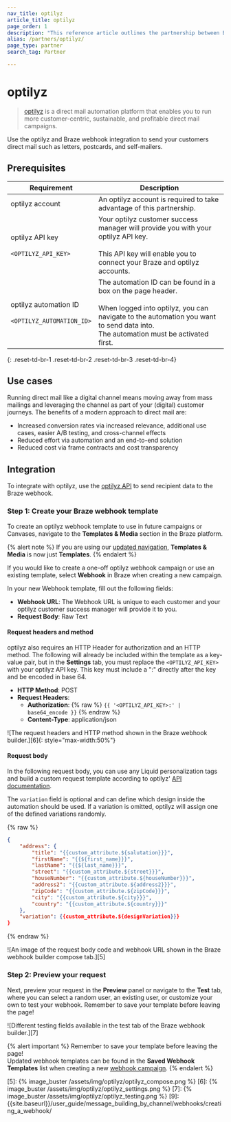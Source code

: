 ```yaml
---
nav_title: optilyz
article_title: optilyz
page_order: 1
description: "This reference article outlines the partnership between Braze and optilyz, which enables you to run more customer-centric, sustainable, and profitable direct mail campaigns."
alias: /partners/optilyz/
page_type: partner
search_tag: Partner

---
```


# optilyz

> [optilyz][1] is a direct mail automation platform that enables you to run more customer-centric, sustainable, and profitable direct mail campaigns. 

Use the optilyz and Braze webhook integration to send your customers direct mail such as letters, postcards, and self-mailers.

## Prerequisites

| Requirement | Description |
|---|---|
|optilyz account | An optilyz account is required to take advantage of this partnership. |
| optilyz API key<br><br>`<OPTILYZ_API_KEY>`| Your optilyz customer success manager will provide you with your optilyz API key.<br><br>This API key will enable you to connect your Braze and optilyz accounts. |
| optilyz automation ID<br><br>`<OPTILYZ_AUTOMATION_ID>` | The automation ID can be found in a box on the page header.<br><br>When logged into optilyz, you can navigate to the automation you want to send data into.<br>The automation must be activated first. |
{: .reset-td-br-1 .reset-td-br-2 .reset-td-br-3  .reset-td-br-4}

## Use cases

Running direct mail like a digital channel means moving away from mass mailings and leveraging the channel as part of your (digital) customer journeys. The benefits of a modern approach to direct mail are:
- Increased conversion rates via increased relevance, additional use cases, easier A/B testing, and cross-channel effects
- Reduced effort via automation and an end-to-end solution
- Reduced cost via frame contracts and cost transparency

## Integration

To integrate with optilyz, use the [optilyz API][2] to send recipient data to the Braze webhook.

### Step 1: Create your Braze webhook template

To create an optilyz webhook template to use in future campaigns or Canvases, navigate to the **Templates & Media** section in the Braze platform. 

{% alert note %}
If you are using our [updated navigation]({{site.baseurl}}/navigation), **Templates & Media** is now just **Templates**.
{% endalert %}

If you would like to create a one-off optilyz webhook campaign or use an existing template, select **Webhook** in Braze when creating a new campaign.

In your new Webhook template, fill out the following fields:
- **Webhook URL**: The Webhook URL is unique to each customer and your optilyz customer success manager will provide it to you.
- **Request Body**: Raw Text

#### Request headers and method

optilyz also requires an HTTP Header for authorization and an HTTP method. The following will already be included within the template as a key-value pair, but in the **Settings** tab, you must replace the `<OPTILYZ_API_KEY>` with your optilyz API key. This key must include a ":" directly after the key and be encoded in base 64. 

- **HTTP Method**: POST
- **Request Headers**:
  - **Authorization**: {% raw %} `{{ '<OPTILYZ_API_KEY>:' | base64_encode }}` {% endraw %}
  - **Content-Type**: application/json

![The request headers and HTTP method shown in the Braze webhook builder.][6]{: style="max-width:50%"}

#### Request body

In the following request body, you can use any Liquid personalization tags and build a custom request template according to optilyz' [API documentation][2].

The `variation` field is optional and can define which design inside the automation should be used. If a variation is omitted, optilyz will assign one of the defined variations randomly.

{% raw %}
```json
{
    "address": {
        "title": "{{custom_attribute.${salutation}}}",
        "firstName": "{{${first_name}}}",
        "lastName": "{{${last_name}}}",
        "street": "{{custom_attribute.${street}}}",
        "houseNumber": "{{custom_attribute.${houseNumber}}}",
        "address2": "{{custom_attribute.${address2}}}",
        "zipCode": "{{custom_attribute.${zipCode}}}",
        "city": "{{custom_attribute.${city}}}",
        "country": "{{custom_attribute.${country}}}"
    },
    "variation": {{custom_attribute.${designVariation}}}
}
```
{% endraw %}

![An image of the request body code and webhook URL shown in the Braze webhook builder compose tab.][5]

### Step 2: Preview your request

Next, preview your request in the **Preview** panel or navigate to the **Test** tab, where you can select a random user, an existing user, or customize your own to test your webhook. Remember to save your template before leaving the page!

![Different testing fields available in the test tab of the Braze webhook builder.][7]

{% alert important %}
Remember to save your template before leaving the page! <br>Updated webhook templates can be found in the **Saved Webhook Templates** list when creating a new [webhook campaign]({{site.baseurl}}/user_guide/message_building_by_channel/webhooks/creating_a_webhook/). 
{% endalert %}

[1]: https://optilyz.com
[2]: https://www.optilyz.com/doc/api/
[3]: {{site.baseurl}}/user_guide/message_building_by_channel/webhooks/webhook_template/
[5]: {% image_buster /assets/img/optilyz/optilyz_compose.png %}
[6]: {% image_buster /assets/img/optilyz/optilyz_settings.png %}
[7]: {% image_buster /assets/img/optilyz/optilyz_testing.png %}
[9]: {{site.baseurl}}/user_guide/message_building_by_channel/webhooks/creating_a_webhook/